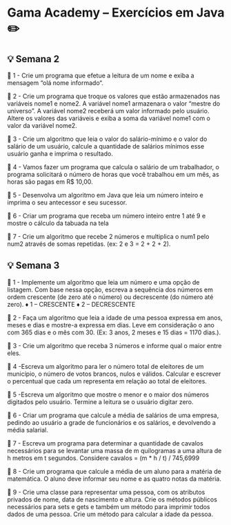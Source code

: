 
# Gama Academy – Exercícios em Java :pencil2:

## :bulb: Semana 2


:pushpin: 1 - Crie um programa que efetue a leitura de um nome e exiba a mensagem “olá nome informado“.

:pushpin: 2 - Crie um programa que troque os valores que estão armazenados nas variáveis nome1 e nome2. A variável nome1 armazenara o valor “mestre do universo”. A variável nome2 receberá um valor informado pelo usuário. Altere os valores das variáveis e exiba a soma da variável nome1 com o valor da variável nome2.

:pushpin: 3 - Crie um algoritmo que leia o valor do salário-mínimo e o valor do salário de um usuário, calcule a quantidade de salários mínimos esse usuário ganha e imprima o resultado.

:pushpin: 4 - Vamos fazer um programa que calcula o salário de um trabalhador, o programa solicitará o número de horas que você trabalhou em um mês, as horas são pagas em R$ 10,00.

:pushpin: 5 -	Desenvolva um algoritmo em Java que leia um número inteiro e imprima o seu antecessor e seu sucessor.

:pushpin: 6 -	Criar um programa que receba um número inteiro entre 1 até 9 e mostre o cálculo da tabuada na tela 

:pushpin: 7 -	Crie um algoritmo que recebe 2 números e multiplica o num1 pelo num2 através de somas repetidas. (ex: 2 e 3 = 2 + 2 + 2).

## :bulb: Semana 3

:pushpin: 1 - Implemente um algoritmo que leia um número e uma opção de listagem. Com base nessa opção, escreva a sequência dos números em ordem crescente (de zero até o número) ou decrescente (do número até zero). ♦ 1 – CRESCENTE ♦ 2 – DECRESCENTE

:pushpin: 2 - Faça um algoritmo que leia a idade de uma pessoa expressa em anos, meses e dias e mostre-a expressa em dias. Leve em consideração o ano com 365 dias e o mês com 30. (Ex: 3 anos, 2 meses e 15 dias = 1170 dias.).

:pushpin: 3 - Crie um algoritmo que receba 3 números e informe qual o maior entre eles.

:pushpin: 4 -Escreva um algoritmo para ler o número total de eleitores de um município, o número de votos brancos, nulos e válidos. Calcular e escrever o percentual que cada um representa em relação ao total de eleitores.

:pushpin: 5 -Escreva um algoritmo que mostre o menor e o maior dos números digitados pelo usuário. Termine a leitura se o usuário digitar zero.

:pushpin: 6 - Criar um programa que calcule a média de salários de uma empresa, pedindo ao usuário a grade de funcionários e os salários, e devolvendo a média salarial.

:pushpin: 7 - Escreva um programa para determinar a quantidade de cavalos necessários para se levantar uma massa de m quilogramas a uma altura de h metros em t segundos. Considere cavalos = (m * h / t) / 745,6999

:pushpin: 8 - Crie um programa que calcule a média de um aluno para a matéria de matemática. O aluno deve informar seu nome e as quatro notas da matéria.

:pushpin: 9 - Crie uma classe para representar uma pessoa, com os atributos privados de nome, data de nascimento e altura. Crie os métodos públicos necessários para sets e gets e também um método para imprimir todos dados de uma pessoa. Crie um método para calcular a idade da pessoa.

